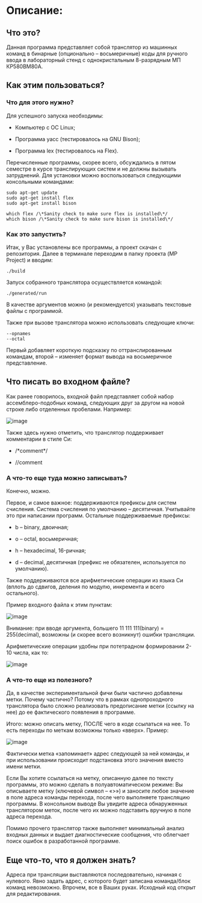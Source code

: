 Описание:
=========

Что это?
--------

Данная программа представляет собой транслятор из машинных команд в
бинарные (опционально – восьмеричные) коды для ручного ввода в
лабораторный стенд с однокристальным 8-разрядным МП КР580ВМ80А.

Как этим пользоваться?
----------------------

### Что для этого нужно?

Для успешного запуска необходимы:

-   Компьютер с ОС Linux;

-   Программа yacc (тестировалось на GNU Bison);

-   Программа lex (тестировалось на Flex).

Перечисленные программы, скорее всего, обсуждались в пятом семестре в
курсе транслирующих систем и не должны вызывать затруднений. Для
установки можно воспользоваться следующими консольными командами:

    sudo apt-get update
    sudo apt-get install flex
    sudo apt-get install bison

    which flex /\*Sanity check to make sure flex is installed\*/
    which bison /\*Sanity check to make sure bison is installed\*/

### Как это запустить?

Итак, у Вас установлены все программы, а проект скачан с репозитория.
Далее в терминале переходим в папку проекта (MP Project) и вводим:

    ./build

Запуск собранного транслятора осуществляется командой:

    ./generated/run

В качестве аргументов можно (и рекомендуется) указывать текстовые файлы
с программой.

Также при вызове транслятора можно использовать следующие ключи:

    --opnames
    --octal
  
Первый добавляет короткую подсказку по оттранслированным командам, второй –
изменяет формат вывода на восьмеричное представление.

Что писать во входном файле?
----------------------------

Как ранее говорилось, входной файл представляет собой набор
ассемблеро-подобных команд, следующих друг за другом на новой строке
либо отделенных пробелами. Например:

![image](https://user-images.githubusercontent.com/43096732/118685722-fc2eab00-b80b-11eb-973a-69c2e30c03ed.png)

Также здесь нужно отметить, что транслятор поддерживает комментарии в
стиле Си:

-   /\*comment\*/

-   //comment

### А что-то еще туда можно записывать?

Конечно, можно.

Первое, и самое важное: поддерживаются префиксы для систем счисления.
Система счисления по умолчанию – десятичная. Учитывайте это при
написании программ. Остальные поддерживаемые префиксы:

-   b – binary, двоичная;

-   o – octal, восьмеричная;

-   h – hexadecimal, 16-ричная;

-   d – decimal, десятичная (префикс не обязателен, используется
    по умолчанию).

Также поддерживаются все арифметические операции из языка Си (вплоть до
сдвигов, деления по модулю, инкремента и всего остального).

Пример входного файла к этим пунктам:

![image](https://user-images.githubusercontent.com/43096732/118685749-02bd2280-b80c-11eb-8212-f2da15b7dfda.png)

Внимание: при вводе аргумента, большего 11 111 111(binary) = 255(decimal),
возможны (и скорее всего возникнут) ошибки трансляции.

Арифметические операции удобны при потетрадном формировании 2-10 числа, как то:

![image](https://user-images.githubusercontent.com/43096732/118685775-09e43080-b80c-11eb-958d-6487e3410dc5.png)

### А что-то еще из полезного?

Да, в качестве экспериментальной фичи были частично добавлены метки.
Почему частично? Потому что в рамках однопроходного транслятора было
сложно реализовать предописание метки (ссылку на нее) до ее фактического
появления в программе.

Итого: можно описать метку, ПОСЛЕ чего в коде ссылаться на нее. То есть
переходы по меткам возможны только «вверх». Пример:

![image](https://user-images.githubusercontent.com/43096732/118685801-123c6b80-b80c-11eb-98f5-0eacd30c578f.png)

Фактически метка «запоминает» адрес следующей за ней команды, и при
использовании происходит подстановка этого значения вместо имени метки.

Если Вы хотите ссылаться на метку, описанную далее по тексту программы,
это можно сделать в полуавтоматическом режиме: Вы описываете метку
(ключевой символ – «&gt;») и заносите любое значение в поле адреса
команды перехода, после чего выполняете трансляцию программы. В
консольном выводе Вы увидите адреса обнаруженных транслятором меток,
после чего их можно подставить вручную в поле адреса перехода.

Помимо прочего транслятор также выполняет минимальный анализ входных
данных и выдает диагностические сообщения, что облегчает поиск ошибок в
разработанной программе.

## Еще что-то, что я должен знать?

Адреса при трансляции выставляются последовательно, начиная с нулевого. Явно задать адрес, с которого будет записана команда/блок команд невозможно. Впрочем, все в Ваших руках. Исходный код открыт для редактирования.
